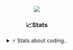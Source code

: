 <div align="center">
  
<p align="center">
  <img src="https://lanyard.cnrad.dev/api/1018290650602553364" />
</p>

### 📈Stats
<details>
    <summary> ⚡ Stats about coding.. </> </summary>
    <br/>

<!--START_SECTION:waka-->
![Code Time](http://img.shields.io/badge/Code%20Time-105%20hrs%2052%20mins-blue)

![Profile Views](http://img.shields.io/badge/Profile%20Views-12-blue)

**🐱 My GitHub Data** 

> 📦 1.1 MB Used in GitHub's Storage 
 > 
> 🏆 117 Contributions in the Year 2024
 > 
> 💼 Opted to Hire
 > 
> 📜 5 Public Repositories 
 > 
> 🔑 19 Private Repositories 
 > 
**I'm an Early 🐤** 

```text
🌞 Morning                26 commits          ██░░░░░░░░░░░░░░░░░░░░░░░   06.91 % 
🌆 Daytime                175 commits         ████████████░░░░░░░░░░░░░   46.54 % 
🌃 Evening                134 commits         █████████░░░░░░░░░░░░░░░░   35.64 % 
🌙 Night                  41 commits          ███░░░░░░░░░░░░░░░░░░░░░░   10.90 % 
```
📅 **I'm Most Productive on Sunday** 

```text
Monday                   22 commits          █░░░░░░░░░░░░░░░░░░░░░░░░   05.85 % 
Tuesday                  49 commits          ███░░░░░░░░░░░░░░░░░░░░░░   13.03 % 
Wednesday                48 commits          ███░░░░░░░░░░░░░░░░░░░░░░   12.77 % 
Thursday                 58 commits          ████░░░░░░░░░░░░░░░░░░░░░   15.43 % 
Friday                   46 commits          ███░░░░░░░░░░░░░░░░░░░░░░   12.23 % 
Saturday                 66 commits          ████░░░░░░░░░░░░░░░░░░░░░   17.55 % 
Sunday                   87 commits          ██████░░░░░░░░░░░░░░░░░░░   23.14 % 
```


📊 **This Week I Spent My Time On** 

```text
🕑︎ Time Zone: Europe/Berlin

💬 Programming Languages: 
No Activity Tracked This Week

🔥 Editors: 
No Activity Tracked This Week

🐱‍💻 Projects: 
No Activity Tracked This Week

💻 Operating System: 
No Activity Tracked This Week
```

**I Mostly Code in JavaScript** 

```text
JavaScript               7 repos             █████████░░░░░░░░░░░░░░░░   35.00 % 
Lua                      5 repos             ██████░░░░░░░░░░░░░░░░░░░   25.00 % 
Python                   3 repos             ████░░░░░░░░░░░░░░░░░░░░░   15.00 % 
C++                      1 repo              █░░░░░░░░░░░░░░░░░░░░░░░░   05.00 % 
TypeScript               1 repo              █░░░░░░░░░░░░░░░░░░░░░░░░   05.00 % 
```




 Last Updated on 16/12/2024 23:19:18 UTC
<!--END_SECTION:waka-->
</details>
